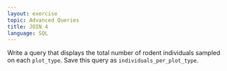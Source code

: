 ```yaml
---
layout: exercise
topic: Advanced Queries
title: JOIN 4
language: SQL
---
```


Write a query that displays the total number of rodent individuals sampled on
each `plot_type`. Save this query as `individuals_per_plot_type`.
